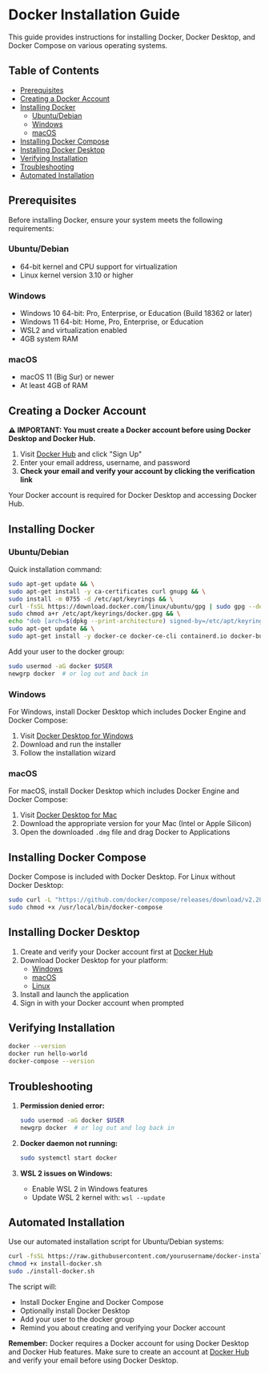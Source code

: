 # Docker Installation Guide

This guide provides instructions for installing Docker, Docker Desktop, and Docker Compose on various operating systems.

## Table of Contents
- [Prerequisites](#prerequisites)
- [Creating a Docker Account](#creating-a-docker-account)
- [Installing Docker](#installing-docker)
  - [Ubuntu/Debian](#ubuntudebian)
  - [Windows](#windows)
  - [macOS](#macos)
- [Installing Docker Compose](#installing-docker-compose)
- [Installing Docker Desktop](#installing-docker-desktop)
- [Verifying Installation](#verifying-installation)
- [Troubleshooting](#troubleshooting)
- [Automated Installation](#automated-installation)

## Prerequisites

Before installing Docker, ensure your system meets the following requirements:

### Ubuntu/Debian
- 64-bit kernel and CPU support for virtualization
- Linux kernel version 3.10 or higher

### Windows
- Windows 10 64-bit: Pro, Enterprise, or Education (Build 18362 or later)
- Windows 11 64-bit: Home, Pro, Enterprise, or Education
- WSL2 and virtualization enabled
- 4GB system RAM

### macOS
- macOS 11 (Big Sur) or newer
- At least 4GB of RAM

## Creating a Docker Account

**⚠️ IMPORTANT: You must create a Docker account before using Docker Desktop and Docker Hub.**

1. Visit [Docker Hub](https://hub.docker.com/) and click "Sign Up"
2. Enter your email address, username, and password
3. **Check your email and verify your account by clicking the verification link**

Your Docker account is required for Docker Desktop and accessing Docker Hub.

## Installing Docker

### Ubuntu/Debian

Quick installation command:

```bash
sudo apt-get update && \
sudo apt-get install -y ca-certificates curl gnupg && \
sudo install -m 0755 -d /etc/apt/keyrings && \
curl -fsSL https://download.docker.com/linux/ubuntu/gpg | sudo gpg --dearmor -o /etc/apt/keyrings/docker.gpg && \
sudo chmod a+r /etc/apt/keyrings/docker.gpg && \
echo "deb [arch=$(dpkg --print-architecture) signed-by=/etc/apt/keyrings/docker.gpg] https://download.docker.com/linux/ubuntu $(. /etc/os-release && echo "$VERSION_CODENAME") stable" | sudo tee /etc/apt/sources.list.d/docker.list > /dev/null && \
sudo apt-get update && \
sudo apt-get install -y docker-ce docker-ce-cli containerd.io docker-buildx-plugin docker-compose-plugin
```

Add your user to the docker group:
```bash
sudo usermod -aG docker $USER
newgrp docker  # or log out and back in
```

### Windows

For Windows, install Docker Desktop which includes Docker Engine and Docker Compose:

1. Visit [Docker Desktop for Windows](https://docs.docker.com/desktop/install/windows-install/)
2. Download and run the installer
3. Follow the installation wizard

### macOS

For macOS, install Docker Desktop which includes Docker Engine and Docker Compose:

1. Visit [Docker Desktop for Mac](https://docs.docker.com/desktop/install/mac-install/)
2. Download the appropriate version for your Mac (Intel or Apple Silicon)
3. Open the downloaded `.dmg` file and drag Docker to Applications

## Installing Docker Compose

Docker Compose is included with Docker Desktop. For Linux without Docker Desktop:

```bash
sudo curl -L "https://github.com/docker/compose/releases/download/v2.20.3/docker-compose-$(uname -s)-$(uname -m)" -o /usr/local/bin/docker-compose && \
sudo chmod +x /usr/local/bin/docker-compose
```

## Installing Docker Desktop

1. Create and verify your Docker account first at [Docker Hub](https://hub.docker.com/)
2. Download Docker Desktop for your platform:
   - [Windows](https://docs.docker.com/desktop/install/windows-install/)
   - [macOS](https://docs.docker.com/desktop/install/mac-install/)
   - [Linux](https://docs.docker.com/desktop/install/linux-install/)
3. Install and launch the application
4. Sign in with your Docker account when prompted

## Verifying Installation

```bash
docker --version
docker run hello-world
docker-compose --version
```

## Troubleshooting

1. **Permission denied error:**
   ```bash
   sudo usermod -aG docker $USER
   newgrp docker  # or log out and log back in
   ```

2. **Docker daemon not running:**
   ```bash
   sudo systemctl start docker
   ```

3. **WSL 2 issues on Windows:**
   - Enable WSL 2 in Windows features
   - Update WSL 2 kernel with: `wsl --update`

## Automated Installation

Use our automated installation script for Ubuntu/Debian systems:

```bash
curl -fsSL https://raw.githubusercontent.com/yourusername/docker-install/main/install-docker.sh -o install-docker.sh
chmod +x install-docker.sh
sudo ./install-docker.sh
```

The script will:
- Install Docker Engine and Docker Compose
- Optionally install Docker Desktop
- Add your user to the docker group
- Remind you about creating and verifying your Docker account

**Remember:** Docker requires a Docker account for using Docker Desktop and Docker Hub features. Make sure to create an account at [Docker Hub](https://hub.docker.com/) and verify your email before using Docker Desktop.